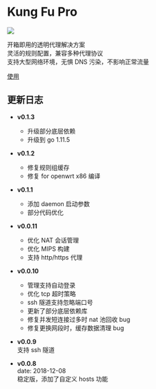 # Kung Fu Pro 

[![](https://img.shields.io/github/downloads/kungfu-pro/kungfu-pro-issues/total.svg?style=for-the-badge)](https://github.com/kungfu-pro/kungfu-pro-issues/releases)

开箱即用的透明代理解决方案 <br>
灵活的规则配置，兼容多种代理协议 <br>
支持大型网络环境，无惧 DNS 污染，不影响正常流量 <br>

[使用](https://kungfu-pro.github.io/doc/#/?id=%E6%A1%88%E4%BE%8B%E4%BD%BF%E7%94%A8)

## 更新日志
* **v0.1.3** <br>
  * 升级部分底层依赖
  * 升级到 go 1.11.5

* **v0.1.2** <br>
  * 修复规则组缓存
  * 修复 for openwrt x86 编译

* **v0.1.1** <br>
  * 添加 daemon 启动参数
  * 部分代码优化

* **v0.0.11** <br>
  * 优化 NAT 会话管理
  * 优化 MIPS 构建
  * 支持 http/https 代理

* **v0.0.10** <br>
  * 管理支持自动登录
  * 优化 tcp 超时策略
  * ssh 隧道支持忽略端口号
  * 更新了部分底层依赖库
  * 修复并发短连接过多时 nat 池回收 bug
  * 修复更换网段时，缓存数据清理 bug

* **v0.0.9** <br>
  支持 ssh 隧道

* **v0.0.8** <br>
  date: 2018-12-08 <br>
  稳定版，添加了自定义 hosts 功能
